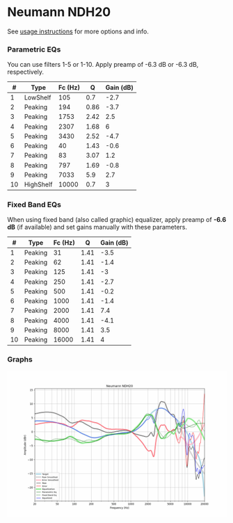 # Neumann NDH20
See [usage instructions](https://github.com/jaakkopasanen/AutoEq#usage) for more options and info.

### Parametric EQs
You can use filters 1-5 or 1-10. Apply preamp of -6.3 dB or -6.3 dB, respectively.

|   # | Type      |   Fc (Hz) |    Q |   Gain (dB) |
|-----|-----------|-----------|------|-------------|
|   1 | LowShelf  |       105 | 0.7  |        -2.7 |
|   2 | Peaking   |       194 | 0.86 |        -3.7 |
|   3 | Peaking   |      1753 | 2.42 |         2.5 |
|   4 | Peaking   |      2307 | 1.68 |         6   |
|   5 | Peaking   |      3430 | 2.52 |        -4.7 |
|   6 | Peaking   |        40 | 1.43 |        -0.6 |
|   7 | Peaking   |        83 | 3.07 |         1.2 |
|   8 | Peaking   |       797 | 1.69 |        -0.8 |
|   9 | Peaking   |      7033 | 5.9  |         2.7 |
|  10 | HighShelf |     10000 | 0.7  |         3   |

### Fixed Band EQs
When using fixed band (also called graphic) equalizer, apply preamp of **-6.6 dB** (if available) and set gains manually with these parameters.

|   # | Type    |   Fc (Hz) |    Q |   Gain (dB) |
|-----|---------|-----------|------|-------------|
|   1 | Peaking |        31 | 1.41 |        -3.5 |
|   2 | Peaking |        62 | 1.41 |        -1.4 |
|   3 | Peaking |       125 | 1.41 |        -3   |
|   4 | Peaking |       250 | 1.41 |        -2.7 |
|   5 | Peaking |       500 | 1.41 |        -0.2 |
|   6 | Peaking |      1000 | 1.41 |        -1.4 |
|   7 | Peaking |      2000 | 1.41 |         7.4 |
|   8 | Peaking |      4000 | 1.41 |        -4.1 |
|   9 | Peaking |      8000 | 1.41 |         3.5 |
|  10 | Peaking |     16000 | 1.41 |         4   |

### Graphs
![](./Neumann%20NDH20.png)
